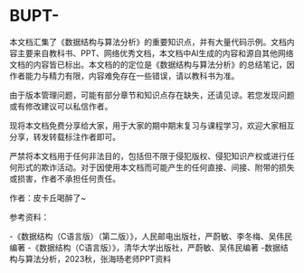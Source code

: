 # BUPT-
本文档汇集了《数据结构与算法分析》的重要知识点，并有大量代码示例。文档内容主要来自教科书、PPT、网络优秀文档，本文档中AI生成的内容和源自其他网络文档的内容皆已标出。本文档的的定位是《数据结构与算法分析》的总结笔记，因作者能力与精力有限，内容难免存在一些错误，请以教科书为准。

由于版本管理问题，可能有部分章节和知识点存在缺失，还请见谅。若您发现问题或有修改建议可以私信作者。

现将本文档免费分享给大家，用于大家的期中期末复习与课程学习，欢迎大家相互分享，转发转载标注作者即可。

严禁将本文档用于任何非法目的，包括但不限于侵犯版权、侵犯知识产权或进行任何形式的欺诈活动。对于因使用本文档而可能产生的任何直接、间接、附带的损失或损害，作者不承担任何责任。

作者：皮卡丘喝醉了~

参考资料：

-《数据结构（C语言版）（第二版）》，人民邮电出版社，严蔚敏、李冬梅、吴伟民编著
-《数据结构（C语言版）》，清华大学出版社，严蔚敏、吴伟民编著
-数据结构与算法分析，2023秋，张海旸老师PPT资料

